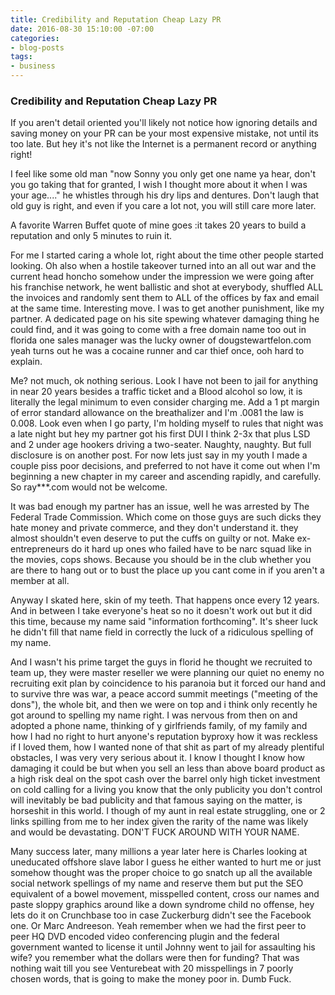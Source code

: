 ```yaml
---
title: Credibility and Reputation Cheap Lazy PR
date: 2016-08-30 15:10:00 -07:00
categories:
- blog-posts
tags:
- business
---
```


### Credibility and Reputation Cheap Lazy PR

If you aren't detail oriented you'll likely not notice how ignoring details and saving money on your PR can be your most expensive mistake, not until its too late. But hey it's not like the Internet is a permanent record or anything right!

I feel like some old man "now Sonny you only get one name ya hear, don't you go taking that for granted, I wish I thought more about it when I was your age...." he whistles through his dry lips and dentures. Don't laugh that old guy is right, and even if you care a lot not, you will still care more later. 

A favorite Warren Buffet quote of mine goes :it takes 20 years to build a reputation and only 5 minutes to ruin it.

For me I started caring a whole lot, right about the time other people started looking. Oh also when a hostile takeover turned into an all out war and the current head honcho somehow under the impression we were going after his franchise network, he went ballistic and shot at everybody, shuffled ALL the invoices and randomly sent them to ALL of the offices by fax and email at the same time. Interesting move. I was to get another punishment, like my partner. A dedicated page on his site spewing whatever damaging  thing he could find, and it was going to come with a free domain name too out in florida one sales manager was the lucky owner of dougstewartfelon.com yeah turns out he was a cocaine runner and car thief once, ooh hard to explain.

 Me? not much, ok nothing serious. Look I have not been to jail for anything in near 20 years besides a traffic ticket and a Blood alcohol so low, it is literally the legal minimum to even consider charging me. Add a 1 pt margin of error standard allowance on the breathalizer and I'm .0081 the law is 0.008. Look even when I go party, I'm holding myself to rules that night was a late night but hey my partner got his first DUI I think 2-3x that plus LSD and 2 under age hookers driving a two-seater. Naughty, naughty. But full disclosure is on another post. For now lets just say in my youth I made a couple piss poor decisions, and preferred to not have it come out when I'm beginning a new chapter in my career and ascending rapidly, and carefully. So ray***.com would not be welcome. 

It was bad enough my partner has an issue, well he was arrested by The Federal Trade Commission. Which come on those guys are such dicks they hate money and private commerce, and they don't understand it. they almost shouldn't even deserve to put the cuffs on guilty or not. Make ex-entrepreneurs do it hard up ones who failed have to be narc squad like in the movies, cops shows. Because you should be in the club whether you are there to hang out or to bust the place up you cant come in if you aren't a member at all. 

Anyway I skated here, skin of my teeth. That happens once every 12 years. And in between I take everyone's heat so no it doesn't work out but it did this time, because my name said "information forthcoming". It's sheer luck he didn't fill that name field in correctly the luck of a ridiculous spelling of my name. 

And I wasn't his prime target the guys in florid he thought we recruited to team up, they were master reseller we were planning our quiet no enemy no recruiting exit plan by coincidence to his paranoia but it forced our hand and to survive thre was war, a peace accord summit meetings ("meeting of the dons"), the whole bit, and then we were on top and i think only recently he got around to spelling my name right. I was nervous from then on and adopted a phone name, thinking of y girlfriends family, of my family and how I had no right to hurt anyone's reputation byproxy how it was reckless if I loved them, how I wanted none of that shit as part of my already plentiful obstacles, I was very very serious about it. I know I thought I know how damaging it could be but when you sell an less than above board product as a high risk deal on the spot cash over the barrel only high ticket investment on cold calling for a living you know that the only publicity you don't control will inevitably be bad publicity and that famous saying on the matter, is horseshit in this world. I though of my aunt in real estate struggling, one or 2 links spilling from me to her index given the rarity of the name was likely and would be devastating. DON'T FUCK AROUND WITH YOUR NAME.



Many success later, many millions a year later here is Charles looking at uneducated offshore slave labor I guess he either wanted to hurt me or just somehow thought was the proper choice to go snatch up all the available social network spellings of my name and reserve them but put the SEO equivalent of a bowel movement, misspelled content, cross our names and paste sloppy graphics around like a down syndrome child no offense, hey lets do it on Crunchbase too in case Zuckerburg didn't see the Facebook one. Or Marc Andreeson. Yeah remember when we had the first peer to peer HQ DVD encoded video conferencing plugin and the federal government wanted to license it until Johnny went to jail for assaulting his wife? you remember what the dollars were then for funding? That was nothing wait till you see Venturebeat with 20 misspellings in 7 poorly chosen words, that is going to make the money poor in. Dumb Fuck. 

